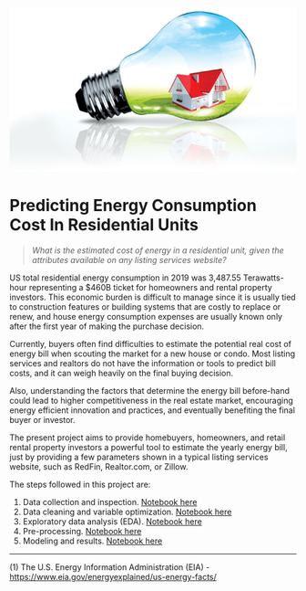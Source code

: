 ![cover](figures/cover_img.jpg)

# Predicting Energy Consumption Cost In Residential Units 

> *What is the estimated cost of energy in a residential unit, given the attributes available on any listing services website?*

US total residential energy consumption in 2019 was 3,487.55 Terawatts-hour representing a $460B ticket for homeowners and rental property investors. This economic burden is difficult to manage since it is usually tied to construction features or building systems that are costly to replace or renew, and house energy consumption expenses are usually known only after the first year of making the purchase decision.

Currently, buyers often find difficulties to estimate the potential real cost of energy bill when scouting the market for a new house or condo. Most listing services and realtors do not have the information or tools to predict bill costs, and it can weigh heavily on the final buying decision.

Also, understanding the factors that determine the energy bill before-hand could lead to higher competitiveness in the real estate market, encouraging energy efficient innovation and practices, and eventually benefiting the final buyer or investor.

The present project aims to provide homebuyers, homeowners, and retail rental property investors a powerful tool to estimate the yearly energy bill, just by providing a few parameters shown in a typical listing services website, such as RedFin, Realtor.com, or Zillow.

The steps followed in this project are:
1. Data collection and inspection. [Notebook here](https://github.com/jvrnuno/Capstone-2/blob/master/notebooks/1A_JNT_collection_and_inspection.ipynb)
2. Data cleaning and variable optimization. [Notebook here](https://github.com/jvrnuno/Capstone-2/blob/master/notebooks/1B_JNT_cleaning_and_optimization.ipynb)
3. Exploratory data analysis (EDA). [Notebook here](https://github.com/jvrnuno/Capstone-2/blob/master/notebooks/2_JNT_exploratory_data_analysis.ipynb)
4. Pre-processing. [Notebook here](https://github.com/jvrnuno/Capstone-2/blob/master/notebooks/3_JNT_Pre-processing.ipynb)
5. Modeling and results. [Notebook here](https://github.com/jvrnuno/Capstone-2/blob/master/notebooks/4_JNT_Modelling.ipynb)

---
(1) The U.S. Energy Information Administration (EIA) - https://www.eia.gov/energyexplained/us-energy-facts/